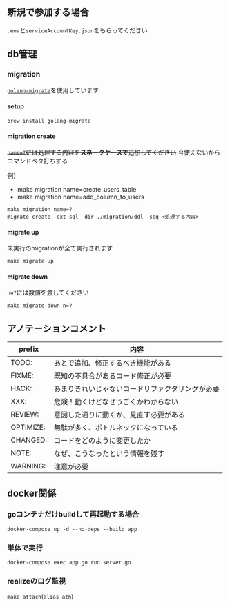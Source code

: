 ## 新規で参加する場合
`.env`と`serviceAccountKey.json`をもらってください

## db管理
### migration
[`golang-migrate`](https://github.com/golang-migrate/migrate)を使用しています

#### setup
```
brew install golang-migrate
```

#### migration create
~~`name=?`には処理する内容を**スネークケースで**追加してください~~
今使えないからコマンドベタ打ちする

例）
- make migration name=create_users_table
- make migration name=add_column_to_users
```
make migration name=?
migrate create -ext sql -dir ./migration/ddl -seq <処理する内容>
```

#### migrate up
未実行のmigrationが全て実行されます
```
make migrate-up
```

#### migrate down
`n=?`には数値を渡してください
```
make migrate-down n=?
```

## アノテーションコメント
| prefix | 内容 |
| ---- | ---- |
| TODO: |  あとで追加、修正するべき機能がある |
| FIXME: | 既知の不具合があるコード修正が必要 |
| HACK: | あまりきれいじゃないコードリファクタリングが必要 |
| XXX: | 危険！動くけどなぜうごくかわからない |
| REVIEW: | 意図した通りに動くか、見直す必要がある |
| OPTIMIZE: |  無駄が多く、ボトルネックになっている |
| CHANGED: |  コードをどのように変更したか |
| NOTE: | なぜ、こうなったという情報を残す |
| WARNING: |  注意が必要 |

## docker関係
### goコンテナだけbuildして再起動する場合
`docker-compose up -d --no-deps --build app`

### 単体で実行
`docker-compose exec app go run server.go`

### realizeのログ監視
`make attach`(`alias ath`)
